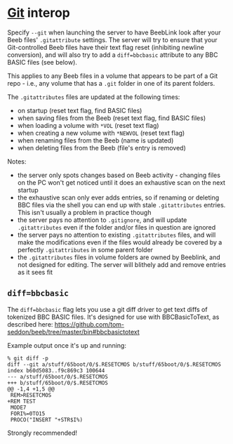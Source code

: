 # [Git](https://git-scm.com/) interop

Specify `--git` when launching the server to have BeebLink look after
your Beeb files' `.gitattribute` settings. The server will try to
ensure that your Git-controlled Beeb files have their text flag reset
(inhibiting newline conversion), and will also try to add a
`diff=bbcbasic` attribute to any BBC BASIC files (see below).

This applies to any Beeb files in a volume that appears to be part of
a Git repo - i.e., any volume that has a `.git` folder in one of its
parent folders. 

The `.gitattributes` files are updated at the following times:

* on startup (reset text flag, find BASIC files)
* when saving files from the Beeb (reset text flag, find BASIC files)
* when loading a volume with `*VOL` (reset text flag)
* when creating a new volume with `*NEWVOL` (reset text flag)
* when renaming files from the Beeb (name is updated)
* when deleting files from the Beeb (file's entry is removed)

Notes:

* the server only spots changes based on Beeb activity - changing
  files on the PC won't get noticed until it does an exhaustive scan
  on the next startup
* the exhaustive scan only ever adds entries, so if renaming or
  deleting BBC files via the shell you can end up with stale
  `.gitattributes` entries. This isn't usually a problem in practice
  though
* the server pays no attention to `.gitignore`, and will update
  `.gitattributes` even if the folder and/or files in question are
  ignored
* the server pays no attention to existing `.gitattributes` files, and
  will make the modifications even if the files would already be
  covered by a perfectly `.gitattributes` in some parent folder
* the `.gitattributes` files in volume folders are owned by Beeblink,
  and not designed for editing. The server will blithely add and
  remove entries as it sees fit

## `diff=bbcbasic`

The `diff=bbcbasic` flag lets you use a git diff driver to get text
diffs of tokenized BBC BASIC files. It's designed for use with
BBCBasicToText, as described here:
https://github.com/tom-seddon/beeb/tree/master/bin#bbcbasictotext

Example output once it's up and running:

    % git diff -p
    diff --git a/stuff/65boot/0/$.RESETCMOS b/stuff/65boot/0/$.RESETCMOS
    index b60d5083..f9c869c3 100644
    --- a/stuff/65boot/0/$.RESETCMOS
    +++ b/stuff/65boot/0/$.RESETCMOS
    @@ -1,4 +1,5 @@
     REM>RESETCMOS
    +REM TEST
     MODE7
     FORI%=0TO15
     PROCO("INSERT "+STR$I%)
	
Strongly recommended!
